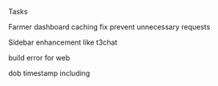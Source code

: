 Tasks

Farmer dashboard caching fix prevent unnecessary requests

Sidebar enhancement like t3chat

build error for web

dob timestamp including
